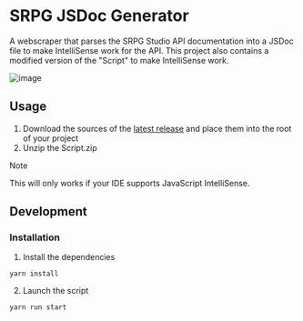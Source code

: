 # SRPG JSDoc Generator
A webscraper that parses the SRPG Studio API documentation into a JSDoc file to make IntelliSense work for the API.
This project also contains a modified version of the "Script" to make IntelliSense work.

![image](https://github.com/user-attachments/assets/76035303-463d-4721-bda8-6f598e3838df)

## Usage
1. Download the sources of the [latest release](https://github.com/vincentfodor/srpg-jsdoc-generator/releases) and place them into the root of your project
2. Unzip the Script.zip

> [!NOTE]
> This will only works if your IDE supports JavaScript IntelliSense.

## Development
### Installation
1. Install the dependencies
```
yarn install
```
2. Launch the script
```
yarn run start
```
